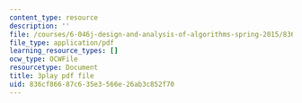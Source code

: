 ```yaml
---
content_type: resource
description: ''
file: /courses/6-046j-design-and-analysis-of-algorithms-spring-2015/836cf86687c635e3566e26ab3c852f70_mUBmcbbJNf4.pdf
file_type: application/pdf
learning_resource_types: []
ocw_type: OCWFile
resourcetype: Document
title: 3play pdf file
uid: 836cf866-87c6-35e3-566e-26ab3c852f70
---
```


